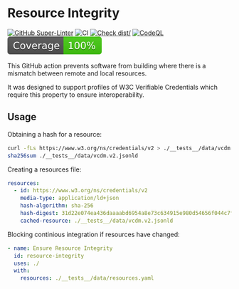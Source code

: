 # Resource Integrity

[![GitHub Super-Linter](https://github.com/actions/typescript-action/actions/workflows/linter.yml/badge.svg)](https://github.com/super-linter/super-linter)
![CI](https://github.com/actions/typescript-action/actions/workflows/ci.yml/badge.svg)
[![Check dist/](https://github.com/actions/typescript-action/actions/workflows/check-dist.yml/badge.svg)](https://github.com/actions/typescript-action/actions/workflows/check-dist.yml)
[![CodeQL](https://github.com/actions/typescript-action/actions/workflows/codeql-analysis.yml/badge.svg)](https://github.com/actions/typescript-action/actions/workflows/codeql-analysis.yml)
[![Coverage](./badges/coverage.svg)](./badges/coverage.svg)

This GitHub action prevents software from building where there is a mismatch
between remote and local resources.

It was designed to support profiles of W3C Verifiable Credentials which require
this property to ensure interoperability.

## Usage

Obtaining a hash for a resource:

```bash
curl -fLs https://www.w3.org/ns/credentials/v2 > ./__tests__/data/vcdm.v2.jsonld
sha256sum ./__tests__/data/vcdm.v2.jsonld
```

Creating a resources file:

```yaml
resources:
  - id: https://www.w3.org/ns/credentials/v2
    media-type: application/ld+json
    hash-algorithm: sha-256
    hash-digest: 31d22e074ea436daaaabd6954a8e73c634915e980d54656f044c7fb26fb490f6
    cached-resource: ./__tests__/data/vcdm.v2.jsonld
```

Blocking continious integration if resources have changed:

```yaml
- name: Ensure Resource Integrity
  id: resource-integrity
  uses: ./
  with:
    resources: ./__tests__/data/resources.yaml
```
